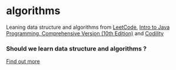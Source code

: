 # algorithms
Leaning data structure and algorithms from [LeetCode](https://leetcode.com), [Intro to Java Programming, Comprehensive Version (10th Edition)](https://www.amazon.com/Intro-Java-Programming-Comprehensive-Version/dp/0133761312) and [Codility](https://app.codility.com/programmers/)

### Should we learn data structure and algorithms ? 
[Find out more](https://www.quora.com/Why-should-I-learn-data-structures-and-algorithms)
